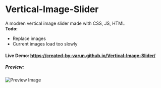 # Vertical-Image-Slider
A modren vertical image slider made with CSS, JS, HTML  
**Todo:**
- Replace images
- Current images load too slowly  
#### Live Demo: https://created-by-varun.github.io/Vertical-Image-Slider/
##### Preview:
![Preview Image](preview.gif)
